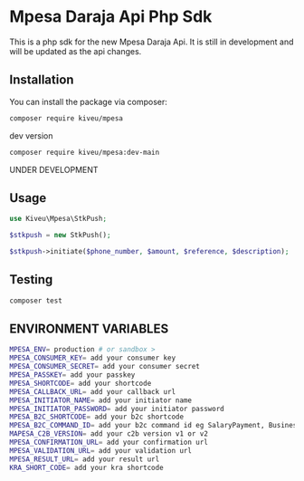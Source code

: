 # Mpesa Daraja Api Php Sdk

This is a php sdk for the new Mpesa Daraja Api. It is still in development and will be updated as the api changes.

## Installation

You can install the package via composer:

```bash
composer require kiveu/mpesa
```

dev version

```bash
composer require kiveu/mpesa:dev-main
```

UNDER DEVELOPMENT

## Usage

```php
use Kiveu\Mpesa\StkPush;

$stkpush = new StkPush();

$stkpush->initiate($phone_number, $amount, $reference, $description);
```

## Testing

```bash
composer test
```





## ENVIRONMENT VARIABLES

```bash
MPESA_ENV= production # or sandbox >
MPESA_CONSUMER_KEY= add your consumer key
MPESA_CONSUMER_SECRET= add your consumer secret
MPESA_PASSKEY= add your passkey
MPESA_SHORTCODE= add your shortcode
MPESA_CALLBACK_URL= add your callback url
MPESA_INITIATOR_NAME= add your initiator name
MPESA_INITIATOR_PASSWORD= add your initiator password
MPESA_B2C_SHORTCODE= add your b2c shortcode
MPESA_B2C_COMMAND_ID= add your b2c command id eg SalaryPayment, BusinessPayment, PromotionPayment
MAPESA_C2B_VERSION= add your c2b version v1 or v2
MPESA_CONFIRMATION_URL= add your confirmation url
MPESA_VALIDATION_URL= add your validation url
MPESA_RESULT_URL= add your result url
KRA_SHORT_CODE= add your kra shortcode
```
